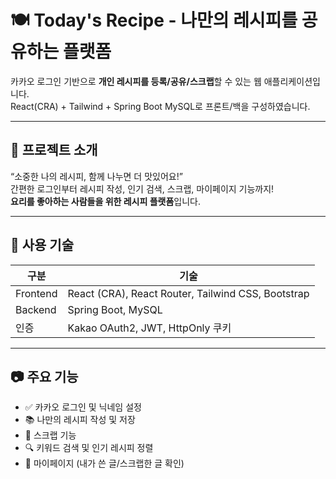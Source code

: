 # 🍽️ Today's Recipe - 나만의 레시피를 공유하는 플랫폼

카카오 로그인 기반으로 **개인 레시피를 등록/공유/스크랩**할 수 있는 웹 애플리케이션입니다.  
React(CRA) + Tailwind + Spring Boot MySQL로 프론트/백을 구성하였습니다.

---

## 🧾 프로젝트 소개

“소중한 나의 레시피, 함께 나누면 더 맛있어요!”  
간편한 로그인부터 레시피 작성, 인기 검색, 스크랩, 마이페이지 기능까지!  
**요리를 좋아하는 사람들을 위한 레시피 플랫폼**입니다.

---

## 🔧 사용 기술

| 구분     | 기술                                               |
| -------- | -------------------------------------------------- |
| Frontend | React (CRA), React Router, Tailwind CSS, Bootstrap |
| Backend  | Spring Boot, MySQL                                 |
| 인증     | Kakao OAuth2, JWT, HttpOnly 쿠키                   |

---

## 📷 주요 기능

- ✅ 카카오 로그인 및 닉네임 설정
- 📚 나만의 레시피 작성 및 저장
- 🧾 스크랩 기능
- 🔍 키워드 검색 및 인기 레시피 정렬
- 👤 마이페이지 (내가 쓴 글/스크랩한 글 확인)
